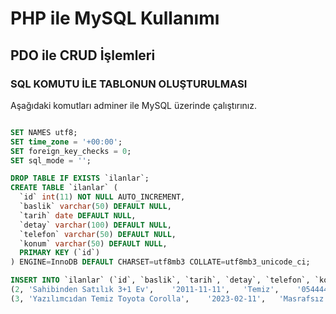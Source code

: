 # PHP ile MySQL Kullanımı

## PDO ile CRUD İşlemleri

### SQL KOMUTU İLE TABLONUN OLUŞTURULMASI

Aşağıdaki komutları adminer ile MySQL üzerinde çalıştırınız.

```SQL

SET NAMES utf8;
SET time_zone = '+00:00';
SET foreign_key_checks = 0;
SET sql_mode = '';

DROP TABLE IF EXISTS `ilanlar`;
CREATE TABLE `ilanlar` (
  `id` int(11) NOT NULL AUTO_INCREMENT,
  `baslik` varchar(50) DEFAULT NULL,
  `tarih` date DEFAULT NULL,
  `detay` varchar(100) DEFAULT NULL,
  `telefon` varchar(50) DEFAULT NULL,
  `konum` varchar(50) DEFAULT NULL,
  PRIMARY KEY (`id`)
) ENGINE=InnoDB DEFAULT CHARSET=utf8mb3 COLLATE=utf8mb3_unicode_ci;

INSERT INTO `ilanlar` (`id`, `baslik`, `tarih`, `detay`, `telefon`, `konum`) VALUES
(2,	'Sahibinden Satılık 3+1 Ev',	'2011-11-11',	'Temiz',	'05444444444',	'41.039230,28.994659'),
(3,	'Yazılımcıdan Temiz Toyota Corolla',	'2023-02-11',	'Masrafsız',	'05555555555',	'39.909917, 32.848418');

```
